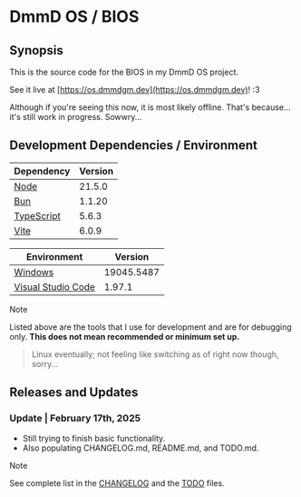 # DmmD OS / BIOS

## Synopsis

This is the source code for the BIOS in my DmmD OS project.

See it live at [https://os.dmmdgm.dev](https://os.dmmdgm.dev)! :3

Although if you're seeing this now, it is most likely offline. That's because... it's still work in progress. Sowwry...

## Development Dependencies / Environment

| Dependency | Version |
|-|-|
| [Node](https://nodejs.org/en) | 21.5.0 |
| [Bun](https://bun.sh/) | 1.1.20 |
| [TypeScript](https://www.typescriptlang.org/) | 5.6.3 |
| [Vite](https://vite.dev/) | 6.0.9 |

| Environment | Version |
|-|-|
| [Windows](https://www.microsoft.com/en-us/windows) | 19045.5487 |
| [Visual Studio Code](https://code.visualstudio.com/) | 1.97.1 |

> [!NOTE]
> Listed above are the tools that I use for development and are for debugging only. **This does not mean recommended or minimum set up.**

> Linux eventually; not feeling like switching as of right now though, sorry...

## Releases and Updates

### Update | February 17th, 2025
- Still trying to finish basic functionality.
- Also populating CHANGELOG.md, README.md, and TODO.md.

> [!NOTE]
> See complete list in the [CHANGELOG](/CHANGELOG.md) and the [TODO](/TODO.md) files.

